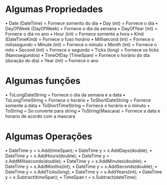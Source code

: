 # Algumas Propriedades

• Date (DateTime) = Fornece somento do dia
• Day (int) = Fornece o dia
• DayOfWeek (DayOfWeek) = Fornece o dia da semana
• DayOfYear (int) = Fornece o dia no ano
• Hour (int) = Fornece somente a hora
• Kind (DateTimeKind) = Fornece o fuso horário
• Millisecond (int) = Fornece o milissegundo
• Minute (int) = Fornece o minuto
• Month (int) = Fornece o mês
• Second (int) = Fornece o segundo
• Ticks (long) = Fornece os ticks (Nanosegundos)
• TimeOfDay (TimeSpan) = Fornece o horário do dia (duração do dia)
• Year (int) = Fornece o ano 

# Algumas funções

• ToLongDateString = Fornece o dia da semana e a data
• ToLongTimeString = Fornece o horário
• ToShortDateString = Fornece somente a data
• ToShortTimeString = Fornece o horário e o minuto
• ToString = So converte para string
• ToString(Mascara) = Fornece a data e horario de acordo com a mascara

# Algumas Operações

• DateTime y = x.Add(timeSpan);
• DateTime y = x.AddDays(double);
• DateTime y = x.AddHours(double);
• DateTime y = x.AddMilliseconds(double);
• DateTime y = x.AddMinutes(double);
• DateTime y = x.AddMonths(int);
• DateTime y = x.AddSeconds(double);
• DateTime y = x.AddTicks(long);
• DateTime y = x.AddYears(int);
• DateTime y = x.Subtract(timeSpan);
• TimeSpan t = x.Subtract(dateTime);
